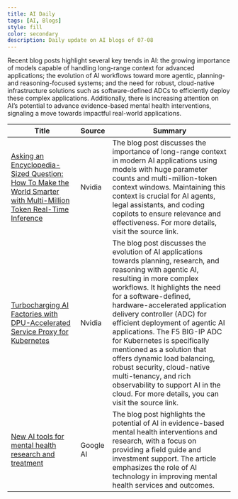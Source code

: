 ```yaml
---
title: AI Daily
tags: [AI, Blogs]
style: fill
color: secondary
description: Daily update on AI blogs of 07-08
---
```


Recent blog posts highlight several key trends in AI: the growing importance of models capable of handling long-range context for advanced applications; the evolution of AI workflows toward more agentic, planning- and reasoning-focused systems; and the need for robust, cloud-native infrastructure solutions such as software-defined ADCs to efficiently deploy these complex applications. Additionally, there is increasing attention on AI’s potential to advance evidence-based mental health interventions, signaling a move towards impactful real-world applications.

| Title | Source | Summary |
|---|---|---|
| [Asking an Encyclopedia-Sized Question: How To Make the World Smarter with Multi-Million Token Real-Time Inference](https://developer.nvidia.com/blog/asking-an-encyclopedia-sized-question-how-to-make-the-world-smarter-with-multi-million-token-real-time-inference/) | Nvidia | The blog post discusses the importance of long-range context in modern AI applications using models with huge parameter counts and multi-million-token context windows. Maintaining this context is crucial for AI agents, legal assistants, and coding copilots to ensure relevance and effectiveness. For more details, visit the source link. |
| [Turbocharging AI Factories with DPU-Accelerated Service Proxy for Kubernetes](https://developer.nvidia.com/blog/turbocharging-ai-factories-with-dpu-accelerated-service-proxy-for-kubernetes/) | Nvidia | The blog post discusses the evolution of AI applications towards planning, research, and reasoning with agentic AI, resulting in more complex workflows. It highlights the need for a software-defined, hardware-accelerated application delivery controller (ADC) for efficient deployment of agentic AI applications. The F5 BIG-IP ADC for Kubernetes is specifically mentioned as a solution that offers dynamic load balancing, robust security, cloud-native multi-tenancy, and rich observability to support AI in the cloud. For more details, you can visit the source link. |
| [New AI tools for mental health research and treatment](https://blog.google/technology/health/new-mental-health-ai-tools-research-treatment/) | Google AI | The blog post highlights the potential of AI in evidence-based mental health interventions and research, with a focus on providing a field guide and investment support. The article emphasizes the role of AI technology in improving mental health services and outcomes. |